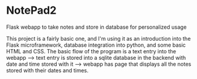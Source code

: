 # NotePad2
Flask webapp to take notes and store in database for personalized usage

This project is a fairly basic one, and I'm using it as an introduction into the Flask microframework, database integration into python, and some basic HTML and CSS. The basic
flow of the program is a text entry into the webapp --> text entry is stored into a sqlite database in the backend with date and time stored with it --> webapp has page that
displays all the notes stored with their dates and times. 
